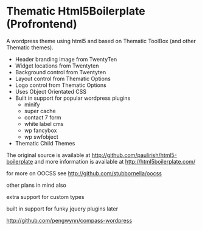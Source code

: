 ﻿Thematic Html5Boilerplate (Profrontend)
========================================

A wordpress theme using html5 and based on Thematic ToolBox (and other Thematic themes).

 * Header branding image from TwentyTen
 * Widget locations from Twentyten
 * Background control from Twentyten
 * Layout control from Thematic Options
 * Logo control from Thematic Options
 * Uses Object Orientated CSS
 * Built in support for popular wordpress plugins
   * minify 
   * super cache
   * contact 7 form
   * white label cms
   * wp fancybox
   * wp swfobject
 * Thematic Child Themes

The original source is available at 
http://github.com/paulirish/html5-boilerplate
and more information is available at
http://html5boilerplate.com/

for more on OOCSS see
http://github.com/stubbornella/oocss

other plans in mind also

extra support for custom types

built in support for funky jquery plugins later

http://github.com/pengwynn/compass-wordpress

